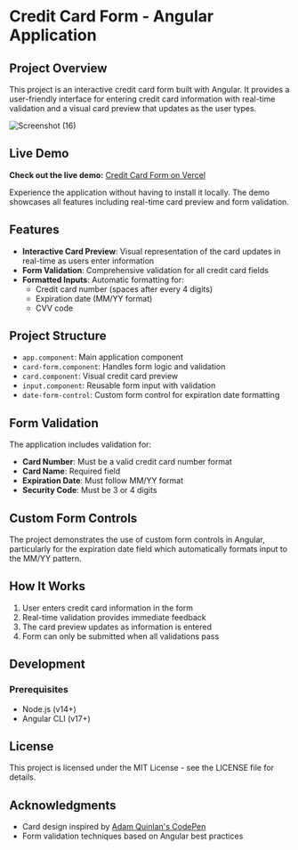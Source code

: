 # Credit Card Form - Angular Application

## Project Overview

This project is an interactive credit card form built with Angular. It provides a user-friendly interface for entering credit card information with real-time validation and a visual card preview that updates as the user types.

![Screenshot (16)](https://github.com/user-attachments/assets/fb493100-8eb3-4397-914f-0a22d3817d02)

## Live Demo

**Check out the live demo:** [Credit Card Form on Vercel](https://credit-card-form-455p.vercel.app/)

Experience the application without having to install it locally. The demo showcases all features including real-time card preview and form validation.

## Features

- **Interactive Card Preview**: Visual representation of the card updates in real-time as users enter information
- **Form Validation**: Comprehensive validation for all credit card fields
- **Formatted Inputs**: Automatic formatting for:
  - Credit card number (spaces after every 4 digits)
  - Expiration date (MM/YY format)
  - CVV code


## Project Structure

- `app.component`: Main application component
- `card-form.component`: Handles form logic and validation
- `card.component`: Visual credit card preview
- `input.component`: Reusable form input with validation
- `date-form-control`: Custom form control for expiration date formatting

## Form Validation

The application includes validation for:

- **Card Number**: Must be a valid credit card number format
- **Card Name**: Required field
- **Expiration Date**: Must follow MM/YY format
- **Security Code**: Must be 3 or 4 digits

## Custom Form Controls

The project demonstrates the use of custom form controls in Angular, particularly for the expiration date field which automatically formats input to the MM/YY pattern.

## How It Works

1. User enters credit card information in the form
2. Real-time validation provides immediate feedback
3. The card preview updates as information is entered
4. Form can only be submitted when all validations pass

## Development

### Prerequisites

- Node.js (v14+)
- Angular CLI (v17+)

## License

This project is licensed under the MIT License - see the LICENSE file for details.

## Acknowledgments

- Card design inspired by [Adam Quinlan's CodePen](https://codepen.io/quinlo/pen/YONMEa)
- Form validation techniques based on Angular best practices
